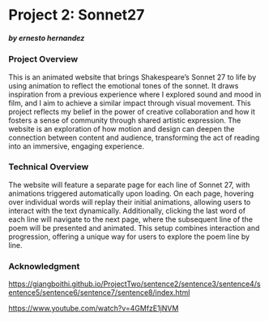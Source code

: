 # Project 2: Sonnet27

##### by ernesto hernandez

### Project Overview

This is an animated website that brings Shakespeare’s Sonnet 27 to life by using animation to reflect the emotional tones of the sonnet. It draws inspiration from a previous experience where I explored sound and mood in film, and I aim to achieve a similar impact through visual movement. This project reflects my belief in the power of creative collaboration and how it fosters a sense of community through shared artistic expression. The website is an exploration of how motion and design can deepen the connection between content and audience, transforming the act of reading into an immersive, engaging experience.

### Technical Overview

The website will feature a separate page for each line of Sonnet 27, with animations triggered automatically upon loading. On each page, hovering over individual words will replay their initial animations, allowing users to interact with the text dynamically. Additionally, clicking the last word of each line will navigate to the next page, where the subsequent line of the poem will be presented and animated. This setup combines interaction and progression, offering a unique way for users to explore the poem line by line.

### Acknowledgment

https://giangboithi.github.io/ProjectTwo/sentence2/sentence3/sentence4/sentence5/sentence6/sentence7/sentence8/index.html

https://www.youtube.com/watch?v=4GMfzE1jNVM